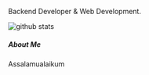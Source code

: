 Backend Developer & Web Development.

![github stats](https://github-readme-stats.vercel.app/api?username=riandyfauzi&show_icons=true&bg_color=314e52&title_color=fff&icon_color=fff&text_color=f9f871&show_owner=false)

##### About Me

Assalamualaikum
